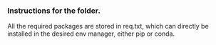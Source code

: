 <h3>Instructions for the folder.</h3>
<p>All the required packages are stored in req.txt, which can directly be installed in the desired env manager, either pip or conda.</p>
